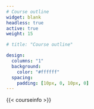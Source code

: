 ```yaml
---
# Course outline
widget: blank
headless: true
active: true
weight: 15

# title: "Course outline"

design:
  columns: "1"
  background:
    color: "#ffffff"
  spacing:
    padding: [10px, 0, 10px, 0]
---
```


{{< courseinfo >}}
<!-- {{< figure src="/img/gapminder_plot.png" alt="Gapminder Plot" >}} -->
